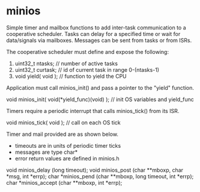 # minios

Simple timer and mailbox functions to add inter-task communication to a cooperative scheduler. Tasks can delay for a specified time or wait for data/signals via mailboxes. Messages can be sent from tasks or from ISRs.

The cooperative scheduler must define and expose the following:

1) uint32_t ntasks;    // number of active tasks
2) uint32_t curtask;   // id of current task in range 0-(ntasks-1)
3) void yield( void ); // function to yield the CPU

Application must call minios_init() and pass a pointer to the "yield" function.
  
  void minios_init( void(*yield_func)(void) ); // init OS variables and yield_func

Timers require a periodic interrupt that calls minios_tick() from its ISR.

  void minios_tick( void );                 // call on each OS tick
  
Timer and mail provided are as shown below.
  - timeouts are in units of periodic timer ticks
  - messages are type char*
  - error return values are defined in minios.h

  void  minios_delay  (long timeout);
  void  minios_post   (char **mboxp, char *msg, int *errp);
  char *minios_pend   (char **mboxp, long timeout, int *errp);
  char *minios_accept (char **mboxp, int *errp);
